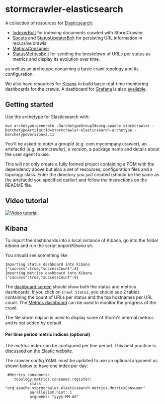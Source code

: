 stormcrawler-elasticsearch
===========================

A collection of resources for [Elasticsearch](https://www.elastic.co/products/elasticsearch):
* [IndexerBolt](https://github.org/apache/incubator-stormcrawler/blob/master/external/elasticsearch/src/main/java/org/apache/stormcrawler/elasticsearch/bolt/IndexerBolt.java) for indexing documents crawled with StormCrawler
* [Spouts](https://github.org/apache/incubator-stormcrawler/blob/master/external/elasticsearch/src/main/java/org/apache/stormcrawler/elasticsearch/persistence/AggregationSpout.java) and [StatusUpdaterBolt](https://github.org/apache/incubator-stormcrawler/blob/master/external/elasticsearch/src/main/java/org/apache/stormcrawler/elasticsearch/persistence/StatusUpdaterBolt.java) for persisting URL information in recursive crawls
* [MetricsConsumer](https://github.org/apache/incubator-stormcrawler/blob/master/external/elasticsearch/src/main/java/org/apache/stormcrawler/elasticsearch/metrics/MetricsConsumer.java)
* [StatusMetricsBolt](https://github.org/apache/incubator-stormcrawler/blob/master/external/elasticsearch/src/main/java/org/apache/stormcrawler/elasticsearch/metrics/StatusMetricsBolt.java) for sending the breakdown of URLs per status as metrics and display its evolution over time.

as well as an archetype containing a basic crawl topology and its configuration.

We also have resources for [Kibana](https://www.elastic.co/products/kibana) to build basic real-time monitoring dashboards for the crawls. A dashboard for [Grafana](http://grafana.com/) is also [available](https://grafana.com/dashboards/2363).

Getting started
---------------------

Use the archetype for Elasticsearch with:

`mvn archetype:generate -DarchetypeGroupId=org.apache.stormcrawler -DarchetypeArtifactId=stormcrawler-elasticsearch-archetype -DarchetypeVersion=2.11`

You'll be asked to enter a groupId (e.g. com.mycompany.crawler), an artefactId (e.g. stormcrawler), a version, a package name and details about the user agent to use.

This will not only create a fully formed project containing a POM with the dependency above but also a set of resources, configuration files and a topology class. Enter the directory you just created (should be the same as the artefactId you specified earlier) and follow the instructions on the README file.

Video tutorial
---------------------

[![Video tutorial](https://i.ytimg.com/vi/8kpJLPdhvLw/hqdefault.jpg)](https://youtu.be/8kpJLPdhvLw)


Kibana
---------------------

To import the dashboards into a local instance of Kibana, go into the folder _kibana_ and run the script _importKibana.sh_. 

You should see something like 

```
Importing status dashboard into Kibana
{"success":true,"successCount":4}
Importing metrics dashboard into Kibana
{"success":true,"successCount":9}
```

The [dashboard screen](http://localhost:5601/app/kibana#/dashboards) should show both the status and metrics dashboards. If you click on `Crawl Status`, you should see 2 tables containing the count of URLs per status and the top hostnames per URL count.
The [Metrics dashboard](http://localhost:5601/app/kibana#/dashboard/Crawl-metrics) can be used to monitor the progress of the crawl.

The file _storm.ndjson_ is used to display some of Storm's internal metrics and is not added by default.

#### Per time period metric indices (optional)

The _metrics_ index can be configured per tine period. This best practice is [discussed on the Elastic website](https://www.elastic.co/guide/en/elasticsearch/guide/current/time-based.html).

The crawler config YAML must be updated to use an optional argument as shown below to have one index per day:

```
 #Metrics consumers:
    topology.metrics.consumer.register:
         - class: "org.apache.stormcrawler.elasticsearch.metrics.MetricsConsumer"
           parallelism.hint: 1
           argument: "yyyy-MM-dd"
```








